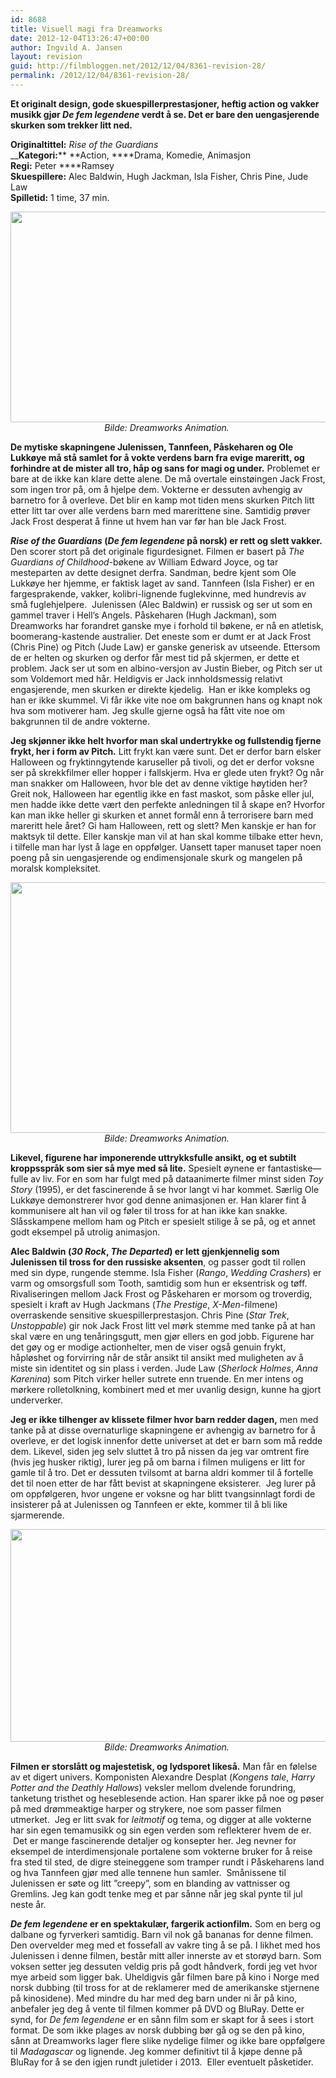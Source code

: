 ```yaml
---
id: 8688
title: Visuell magi fra Dreamworks
date: 2012-12-04T13:26:47+00:00
author: Ingvild A. Jansen
layout: revision
guid: http://filmbloggen.net/2012/12/04/8361-revision-28/
permalink: /2012/12/04/8361-revision-28/
---
```

**Et originalt design, gode skuespillerprestasjoner, heftig action og vakker musikk gjør _De fem legendene_ verdt å se. Det er bare den uengasjerende skurken som trekker litt ned.  <!--more-->**

**Originaltittel:** _Rise of the Guardians_  
__**Kategori:**** **Action, ****Drama, Komedie, Animasjon  
**Regi:** Peter ****Ramsey  
**Skuespillere:** Alec Baldwin, Hugh Jackman, Isla Fisher, Chris Pine, Jude Law  
**Spilletid:** 1 time, 37 min.

<p style="text-align: center">
  <a href="http://filmbloggen.net/?attachment_id=8672" rel="attachment wp-att-8672"><img class="aligncenter size-full wp-image-8672" src="http://filmbloggen.net/wp-content/uploads//2012/12/guardians3.jpg" alt="" width="614" height="337" /></a><em>Bilde: Dreamworks Animation. </em>
</p>

**De mytiske skapningene Julenissen, Tannfeen, Påskeharen og Ole Lukkøye må stå samlet for å vokte verdens barn fra evige mareritt, og forhindre at de mister all tro, håp og sans for magi og under.** Problemet er bare at de ikke kan klare dette alene. De må overtale einstøingen Jack Frost, som ingen tror på, om å hjelpe dem. Vokterne er dessuten avhengig av barnetro for å overleve. Det blir en kamp mot tiden mens skurken Pitch litt etter litt tar over alle verdens barn med marerittene sine. Samtidig prøver Jack Frost desperat å finne ut hvem han var før han ble Jack Frost.

**_Rise of the Guardians_ (_De fem legendene_ på norsk) er rett og slett vakker.** Den scorer stort på det originale figurdesignet. Filmen er basert på _The Guardians of Childhood_-bøkene av William Edward Joyce, og tar mesteparten av dette designet derfra. Sandman, bedre kjent som Ole Lukkøye her hjemme, er faktisk laget av sand. Tannfeen (Isla Fisher) er en fargesprakende, vakker, kolibri-lignende fuglekvinne, med hundrevis av små fuglehjelpere.  Julenissen (Alec Baldwin) er russisk og ser ut som en gammel traver i Hell’s Angels. Påskeharen (Hugh Jackman), som Dreamworks har forandret ganske mye i forhold til bøkene, er nå en atletisk, boomerang-kastende australier. Det eneste som er dumt er at Jack Frost (Chris Pine) og Pitch (Jude Law) er ganske generisk av utseende. Ettersom de er helten og skurken og derfor får mest tid på skjermen, er dette et problem. Jack ser ut som en albino-versjon av Justin Bieber, og Pitch ser ut som Voldemort med hår. Heldigvis er Jack innholdsmessig relativt engasjerende, men skurken er direkte kjedelig.  Han er ikke kompleks og han er ikke skummel. Vi får ikke vite noe om bakgrunnen hans og knapt nok hva som motiverer ham. Jeg skulle gjerne også ha fått vite noe om bakgrunnen til de andre vokterne.

**Jeg skjønner ikke helt hvorfor man skal undertrykke og fullstendig fjerne frykt, her i form av Pitch.** Litt frykt kan være sunt. Det er derfor barn elsker Halloween og fryktinngytende karuseller på tivoli, og det er derfor voksne ser på skrekkfilmer eller hopper i fallskjerm. Hva er glede uten frykt? Og når man snakker om Halloween, hvor ble det av denne viktige høytiden her? Greit nok, Halloween har egentlig ikke en fast maskot, som påske eller jul, men hadde ikke dette vært den perfekte anledningen til å skape en? Hvorfor kan man ikke heller gi skurken et annet formål enn å terrorisere barn med mareritt hele året? Gi ham Halloween, rett og slett? Men kanskje er han for maktsyk til dette. Eller kanskje man vil at han skal komme tilbake etter hevn, i tilfelle man har lyst å lage en oppfølger. Uansett taper manuset taper noen poeng på sin uengasjerende og endimensjonale skurk og mangelen på moralsk kompleksitet.

<p style="text-align: center">
  <a href="http://filmbloggen.net/?attachment_id=8673" rel="attachment wp-att-8673"><img class="aligncenter" src="http://filmbloggen.net/wp-content/uploads//2012/12/sandman1.jpg" alt="" width="631" height="401" /></a><em>Bilde: Dreamworks Animation. </em>
</p>

**Likevel, figurene har imponerende uttrykksfulle ansikt, og et subtilt kroppsspråk som sier så mye med så lite.** Spesielt øynene er fantastiske— fulle av liv. For en som har fulgt med på dataanimerte filmer minst siden _Toy Story_ (1995), er det fascinerende å se hvor langt vi har kommet. Særlig Ole Lukkøye demonstrerer hvor god denne animasjonen er. Han klarer fint å kommunisere alt han vil og føler til tross for at han ikke kan snakke. Slåsskampene mellom ham og Pitch er spesielt stilige å se på, og et annet godt eksempel på utrolig animasjon.

**Alec Baldwin (_30 Rock_, _The Departed_) er lett gjenkjennelig som Julenissen til tross for den russiske aksenten**, og passer godt til rollen med sin dype, rungende stemme. Isla Fisher (_Rango_, _Wedding Crashers_) er varm og omsorgsfull som Tooth, samtidig som hun er eksentrisk og tøff. Rivaliseringen mellom Jack Frost og Påskeharen er morsom og troverdig, spesielt i kraft av Hugh Jackmans (_The Prestige_, _X-Men_-filmene) overraskende sensitive skuespillerprestasjon. Chris Pine (_Star Trek_, _Unstoppable_) gir nok Jack Frost litt vel mørk stemme med tanke på at han skal være en ung tenåringsgutt, men gjør ellers en god jobb. Figurene har det gøy og er modige actionhelter, men de viser også genuin frykt, håpløshet og forvirring når de står ansikt til ansikt med muligheten av å miste sin identitet og sin plass i verden. Jude Law (_Sherlock Holmes_, _Anna Karenina_) som Pitch virker heller sutrete enn truende. En mer intens og mørkere rolletolkning, kombinert med et mer uvanlig design, kunne ha gjort underverker.

**Jeg er ikke tilhenger av klissete filmer hvor barn redder dagen,** men med tanke på at disse overnaturlige skapningene er avhengig av barnetro for å overleve, er det logisk innenfor dette universet at det er barn som må redde dem. Likevel, siden jeg selv sluttet å tro på nissen da jeg var omtrent fire (hvis jeg husker riktig), lurer jeg på om barna i filmen muligens er litt for gamle til å tro. Det er dessuten tvilsomt at barna aldri kommer til å fortelle det til noen etter de har fått bevist at skapningene eksisterer.  Jeg lurer på om oppfølgeren, hvor ungene er voksne og har blitt tvangsinnlagt fordi de insisterer på at Julenissen og Tannfeen er ekte, kommer til å bli like sjarmerende.

<p style="text-align: center">
  <a href="http://filmbloggen.net/?attachment_id=8674" rel="attachment wp-att-8674"><img class="aligncenter size-large wp-image-8674" src="http://filmbloggen.net/wp-content/uploads//2012/12/guardians2-620x340.jpg" alt="" width="620" height="340" /></a><em>Bilde: Dreamworks Animation. </em>
</p>

**Filmen er storslått og majestetisk, og lydsporet likeså.** Man får en følelse av et digert univers. Komponisten Alexandre Desplat (_Kongens tale_, _Harry Potter and the Deathly Hallows_) veksler mellom dvelende forundring, tanketung tristhet og heseblesende action. Han sparer ikke på noe og pøser på med drømmeaktige harper og strykere, noe som passer filmen utmerket.  Jeg er litt svak for _leitmotif_ og tema, og digger at alle vokterne har sin egen temamusikk og sin egen verden som reflekterer hvem de er.  Det er mange fascinerende detaljer og konsepter her. Jeg nevner for eksempel de interdimensjonale portalene som vokterne bruker for å reise fra sted til sted, de digre steineggene som tramper rundt i Påskeharens land og hva Tannfeen gjør med alle tennene hun samler.  Smånissene til Julenissen er søte og litt ”creepy”, som en blanding av vattnisser og Gremlins. Jeg kan godt tenke meg et par sånne når jeg skal pynte til jul neste år.

**_De fem legendene_ er en spektakulær, fargerik actionfilm.** Som en berg og dalbane og fyrverkeri samtidig. Barn vil nok gå bananas for denne filmen. Den overvelder meg med et fossefall av vakre ting å se på. I likhet med hos Julenissen i denne filmen, består mitt aller innerste av et storøyd barn. Som voksen setter jeg dessuten veldig pris på godt håndverk, fordi jeg vet hvor mye arbeid som ligger bak. Uheldigvis går filmen bare på kino i Norge med norsk dubbing (til tross for at de reklamerer med de amerikanske stjernene på kinosidene). Med mindre du har med deg barn under ni år på kino, anbefaler jeg deg å vente til filmen kommer på DVD og BluRay. Dette er synd, for _De fem legendene_ er en sånn film som er skapt for å sees i stort format. De som ikke plages av norsk dubbing bør gå og se den på kino, sånn at Dreamworks lager flere slike nydelige filmer og ikke bare oppfølgere til _Madagascar_ og lignende. Jeg kommer definitivt til å kjøpe denne på BluRay for å se den igjen rundt juletider i 2013.  Eller eventuelt påsketider.

<div class="video-shortcode">
</div>
